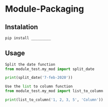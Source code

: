# Module-Packaging

## Instalation

```py
pip install _________
```

## Usage

```py
Split the date function 
from module_test.my_mod import split_date

print(split_date('7-feb-2020'))
```


```py
Use the list to column function
from module_test.my_mod import list_to_column

print(list_to_column('1, 2, 3, 5', 'Column'))
```